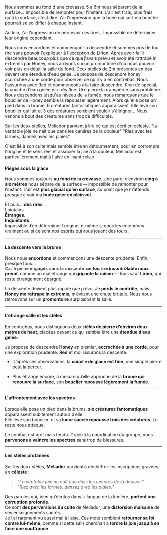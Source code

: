 Nous sommes au fond d'une crevasse. 5 a 6m nous séparent de la surface... Impossible de remonter pour l'instant. L'air est frais, plus frais qu'à la surface, c'est dire. j'ai l'impression que la buée qui sort ma bouche pourrait se solidifier à chaque instant.

Au loin, j'ai l'impression de percevoir des rires.. Impossible de déterminer leur origine cependant.

Nous nous encordons et commençons a descendre et sommes pris de fou rire sans pouvoir l'expliquer à l'exception de Lirion. Après avoir failli descendre beaucoup plus que ce que j'avais prévu et avoir été rattrapé in extremis par Honey, nous arrivons sur un promontoire d'ou nous pouvoir voir plus en détail la salle du fond. Deux stelles de 2m présentes en bas devant une étendue d'eau gelée.
Je propose de descendre honey accrochée a une corde pour observer ce qu'il y a en contrebas. Nous l'assurons avec Red et commençons à la faire descendre.
Rien de spécial, la couche d'eau gelée est très fine. Une pierre la transpèrce sans problème. 
Nous descendons jusqu'au niveau de la fumée. nous remarquons que le bouclier de Honey semble la repousser legèrement.
Alors qu'elle pose un pied dans la brume, 6 créatures fantomatiques apparaissent. Elle lève son bouclier qui luit et 3 des créatures semblent vouloir s'éloigner...
Nous venons à bout des créatures sans trop de difficultés.

Sur les deux stelles, Meliador parvient à lire ce qui est écrit en céleste.
"la véritable joie ne nait que dans les cendres de la douleur"
"Riez avec les larmes, dansez avec les plaies"

C'est lié à son culte mais semble être un détournement, pour en corrompre l'origine et le sens réel et associer la joie à la douleur, Meliador est particulièrement mal à l'aise en lisant cela.x

#### **Piégés sous la glace**

Nous sommes toujours **au fond de la crevasse**. Une paroi d’environ **cinq à six mètres** nous sépare de la surface — impossible de remonter pour l’instant. L’air est **plus glacial qu’en surface**, au point que je m’attends presque à voir ma **buée geler en plein vol**.

Et puis… **des rires**.  
Lointains.  
**Étranges.**  
**Inquiétants.**  
Impossible d’en déterminer l’origine, ni même si nous les entendons vraiment ou si ce sont nos esprits qui nous jouent des tours.

---

#### **La descente vers la brume**

Nous nous **encordons** et commençons une descente prudente. Enfin, presque tous…  
Car à peine engagés dans la descente, **un fou rire incontrôlable nous prend**, comme un mal étrange qui **grignote la raison** — tous sauf **Lirion**, qui reste étrangement épargné.

La descente devient plus rapide que prévu. Je **perds le contrôle**, mais **Honey me rattrape in extremis**, m’évitant une chute brutale. Nous nous retrouvons sur un **promontoire** surplombant la salle.

---

#### **L’étrange salle et les stèles**

En contrebas, nous distinguons deux **stèles de pierre d’environ deux mètres de haut**, placées devant ce qui semble être une **étendue d’eau gelée**.

Je propose de descendre **Honey** en premier, **accrochée à une corde**, pour une exploration prudente. **Red** et moi assurons la descente.

- D’après ses observations, la **couche de glace est fine**, une simple pierre peut la percer.
    
- Plus étrange encore, à mesure qu’elle approche de la **brume qui recouvre la surface**, son **bouclier repousse légèrement la fumée**.
    

---

#### **L'affrontement avec les spectres**

Lorsqu’elle pose un pied dans la brume, **six créatures fantomatiques** apparaissent subitement autour d’elle.  
Elle lève son bouclier, et sa **lueur sacrée repousse trois des créatures**. Le reste nous attaque.

Le combat est bref mais tendu. Grâce à la coordination du groupe, nous **parvenons à vaincre les spectres** sans trop de blessures.

---

#### **Les stèles profanées**

Sur les deux stèles, **Meliador** parvient à déchiffrer les inscriptions gravées en **céleste** :

> _"La véritable joie ne naît que dans les cendres de la douleur."_  
> _"Riez avec les larmes, dansez avec les plaies."_

Des paroles qui, bien qu’écrites dans la langue de la lumière, **portent une corruption profonde**.  
Ce sont **des perversions du culte** de Meliador, une **distorsion malsaine** de ses enseignements sacrés.  
Je l’ai rarement vu aussi mal à l’aise. Ces mots semblent **retourner sa foi contre lui-même**, comme si cette salle cherchait à **tordre la joie jusqu’à en faire une souffrance**.